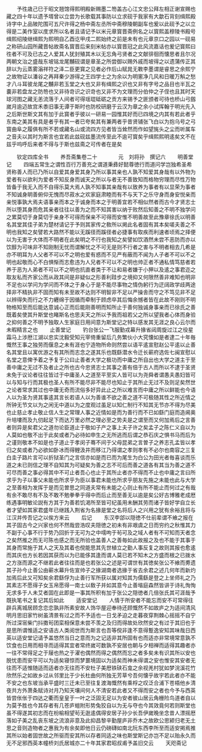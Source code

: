 <!-- { "loadSidebar": true } -->
　　予徃歳己巳于昭文翘馆得熙明殿新赐墨二笏盖古心江文忠公拜左相正谢宣赐也藏之四十年以遗予壻曾以立尝为长歌载其事防以立求砚于我家有大歙石背刻缉熙殿诗字中上品陂陀围可五尺许得之杨中斋左丞所中斋穆陵朝副车也爰以此砚予之以立得是二美作室以庋求所以名者且请记予以米元章寳晋斋例名之以寳熙盖穆陵书殿号缉熙绍陵继缉熙为熙明自乙酉讫甲戌二熙始终之前是未有也元章京口之园以一砚易之称研山园所藏晋帖故斋名寳晋后来刻米帖亦以寳晋冠之此风流嘉话也爰记寳熙曰徃者不可及已古之人爱其人犹封殖其木以无忘角弓贤者之文献徘徊而懐思者且尔况两朝文治之盛哉东坡铭龙尾黼砚谓是章圣之所尝御以赐外戚而坡得之以遗蒲传正其辞以为云蒸雾滃祥符之泽二臣更寳之见者必作后山赋晁无斁李墨谓是睿思之余熙宁之故物证以潘谷之再拜秦少游得之王四学士之为余以为明窻净几风和日暖万斛之愁才八斗耳彼龙尾之黼非若玉堂之大也又非有缉熙之识也又非有字号之品目也半瓦之嚢非若盘龙之防笏也又非待竒识之识竒也又非不为文理而分伯仲之子侄也且其时天球河图之藏无恙流落于人间者可得瑶琨砥砺之贡方来锡予之匪颁者可待也桥山弓劔嵗月逾迈故宫禾黍旧事无谭于斯时也防校研磨于云汉为章之余小试挥翰于明光先入之后斯世斯文其有加于此寳者乎彼以一研易一园惟其好而已四境之内其有若此者乎东南之美其有具是者乎有其一者已夸矣其有兼两者乎昔贤铺张飞白以为抱乌号之弓寳曲阜之履俱有所不若或藏名山或流四方见者皆当耸然而作如望旄头之尘而听属车之音夫以其时为斯言也宜若此兹砚兹墨流传至此不逾可寳矣乎缉熙熙明逺矣文不在兹乎呜呼后来者不得与于斯也兹斋之可传者在是矣














　　钦定四库全书
　　养吾斋集卷二十　　　　元　刘将孙　撰记六
　　明善堂记
　　四端五常生之谓性百行万善充之谓道秉彞好懿尊徳行而道问学岂独希圣希贤称善人而已乃所以自爱其身爱其身乃所以事其亲也人孰不知爱其身哉有以外物为爱者有以欲利为爱者不知反身而诚天之所以与者无不善致知而格物穷理而尽性万物皆备于我无入而不自得乐莫大焉人孰不知事其亲哉有以致养为事者有以显荣为事者不知诚身眀善俯仰无愧而尽菽水之欢家庭肃睦而有不与天下之乐守身而身安悦亲而亲悦事孰大焉夫语事亲而本之于诚身而本之于明善宜若不相似然者而古今才贤志士所以堕其身而危其亲者往往以善为之而不知其害以纳于败然后知善之不明不独学问之累莫切于身莫切于亲身不可得而保亲不可得而安惟不明善故至此豫章徐氏以明善名其堂其佳子弟为楚材请记于予则其家传之敎所以掲此名者固有其本矣嗟夫善之不明也我知之矣譬若大路然不能以无蹊径而蹊径者必捷事有取疾而利速者顷焉之择便以为无害于大体而不明者在此矣明之不行也我知之矣譬如饮酒然未尝不恶防而亦以饮醇为可味非不知刚制无忧而谓解忧之不可无是则不行者之害与不明者相去几希是亦不明耳为人父者不可以不之明也爱有惑而不见严有蔽而不闻为人子者不可以不之明也起敬而心不白惧惭而志愈违为人兄者不可以不之明也帅正者不通私情笃慈者若养于恶为人弟者不可以不之明也抗直者类于不让和易者嫌于小狎以及逺之事君迩之取友私而齐家公而从政其间是非疑似之形善利跬步之境抑又何限然善非难知也明非不足也以学问为学问而不体之于身心于是不能尽事物之情伪躬行为迂阔政学歧两途择非不精执非不固而知有未至故不达则不明智非不足以严操舎而守之不笃见非不足以辨得失而行之不力纒绵于因循而牵制于顾虑卒其后悔余憾者皆在此故不刚则不明物格知至而后能达意诚心正而后能刚善明而知所止于善何独诚身事亲而已徐氏之善既着矣使其升斯堂也睹斯名也思夫天之所以予我而祖若父之所以望我者心体而身验之抑何善之不明予独取人生家庭日用间意为斯堂记之特以感发其无涯之良心云尔而未暇精言之也
　　止善堂记
　　钓台张公一飞服勤戎幕升掾省闼周旋过江之役星霜马上涉厯江湖以忠实沈毅受知元宰倚重留后几务繁伙小大究懐如是者逮二十年毎慨然王事之独劳而偃息之未有涯也宁造物所命则然尝以语平逺宣慰赵公平逺以止善名其堂且以寓优游之有其所而志念之遂其乐也既繇潜水令迁长蕲府选佐七闽宣慰以名堂之意俾予着之予复于公曰止善者大学之极功而中庸之所自出也大学之道主于至善中庸之无过不及者止之所也古今忠贤志士其事之善有倍于古人而所以不逮于圣贤未免于议论者往往皆过于中庸圣人之道至平至实人皆可以为尧舜者谓愚夫愚妇皆可以与知与行而其极也圣人有所不能尽非不能尽也知止于其所止无过不及则足矣然世之论者常求其过也中庸无奇而流俗多好异此止之所以难言而中庸之所以鲜能也今语人以为圣为贤其事逺其言长若语人以为善谁不欲之善之道不可极随其性之所近情之所钟无节文以为之闲无中道以为之度观过虽足以知仁制行不知其无节亦不得为尽美也止慈止孝止敬止信人生之常理人事之近情如是而为善行而不已如繇门庭而造阃奥升培塿而及九仞起足下而达万里必然之理必至之势夫是之谓至而又何加焉后之言善者则异是矣君父之道勿论臣道止于敬如子产之事上夫子许之矣孟子之陈仁义自以为人莫如也敬不出于此矣或者乃必待如申生之无所逃而后谓之恭石庆之惧书马而后为之谨则敬本不如是也子道止于孝闵子骞不间于父母昆弟之言曽子之养志孔孟皆以孝归之矣或者乃必欲如卧冰而得鲤汲井而移江乃得谓之孝则孝有不必尔也南容之三复白圭子路片言可以折狱圣门之言信亦如是而已而为尾生为白公为田光者毎喜谈而乐道之未已则信之理不自知其为可疑矣为善之志不可后而善之道各有其当为善之道不可尽而善之事必得其中不可止者吾心也止于其所止者亦不得而不止也中庸之言曰所求乎为子以事父未能也所求乎为臣以事君未能也所求乎朋友先施之未能也此与大学之至善相为发挥于是而见曽思之同道夫常有未能之心则止有所不能止而何过之有哉有余不敢尽有不及不敢不勉拳拳乎得中而后止而至善无以逾是矣公好古博雅老成厯练遇事明敏论説有方其于为善若饥渇所至皆可纪虽用未酬其劳而诸子皆好学自立长者才望如其家君盛年已继践入荆省为名掾是堂之名将后人之兴用之犹有余裕且将与江汉并传吾记之以俟方来云
　　后记
　　东汉李郃以隠徳不仕前辈谓不飨之报在其子固古今之兴家也何不然哉尝浩叹夫隠徳之初未有非艰虞之日而穷约之秋惟其力不副于心事不行于势乃回折于无可为之中嚅呴于茍可及之域人者有不可知而天者念之矣然推之而无可陈也感之而无所验也盖善人之善毎如此故报之及也不能于其事于其身而常施于其人之天及其着也傥能思其先世植立之勤人事反复之故则其报也愈逺而其庆也方长若因其获而以为已能侈其逢而谓人莫已若不知木之方盛而根之已拨水之方涨而源之不继若此者往往而是也若张公之述是可谓世有其徳矣张公不飨而旉遗其子孙今止善公由蕲水幕升佐宣帅子之掾湖南者选掾于省去余君之述几何年而新灼加焉后此又可知矣余君繇俘为止善行军所获以属对知其为儒繇是登之上坐师礼之乃其素志不愿得子女玉帛愿得一南士以敎子并如其意今止善堦庭森然皆讲于诗礼恂恂无求多于人未艾者固在此即是一事其所积有加于张公之隠徳者几倍张氏其可涯哉予既执笔书之复记其后如此
　　适安堂记
　　人情于所安者不能忘而安不可常得往辟兵离城居顾念恋恋孰非所素安故人饰华屋迎奉待还顾慨然不如故庐之为适间清风明月思旧家竹树虽清景有过之而不予适也一日戈矛迫之走暮夜穿荆棘心摇摇不自宁所过深宻柴门抖擞茍团栾相保意未尝不羡之及归而得故处欣然安之有过于其旧也于是思所谓惟适之安语古人类阅世而为斯言也吾等傥非逢不意得蹔逸安知其味哉日西英以适安堂记请予盖悠然当日之意而为之记适非其所固有也而适亦非常境常意孰不饮食也日用而相寻而适得其宜者常终嵗可数孰不安居也朝与夕相禅而适得其趣者亦一往不常得足之于屦也热之于濯也偶然而得之偶然而忘之者多矣未有识其所以安也脱忧患而安平可以为适矣寝惊而梦噩境固以为适矣而神未得谓之安也惟安其安者无往而不适惟随适而适者亦无往而不安杜子美厯铁硖石龛之余视羌村犹如梦浣溪花竹欣然乐之如故乡过从邻里比于少长杜曲何所独无芳草兮吾何懐乎故宇若此者亦不能不安之也东坡当承平盛时三迁未已至往复渡海慨然有乘桴之叹泛合浦下苍梧他乡清夜共方外萧条赋诗对月乃知天壤间何人不清安若此者又不得而安之者也今予与西英皆尝伥伥于四达之衢而皇皇于一叶之泛固无足以为安者彼山居云角栅险鸟道者自以为莫予胜也今其存者有几苍庐螘附形势兔狡自以为无与夺也今其效竟何若则斯堂也虽不得遂其初志而在枌榆相望茍无逖逺偶得安居子孙少长吾伊嵗晚坐念昔人漂摇厯落如子美之乱丧东坡之流浪非意及此抑昌黎辛勤屋庐非乔木之故欧公思颍归老无土思之音则造物者之惠我为有余矣即他日云仍磅礴如南北阮东西李所至而适安掲焉推其所以始者固世故之所驱而安其所以存者同适之味也斯堂斯记亦岂不足以贻永久而无不足邪西英本幢桥刘氏居城亦二十年其家君昭叔甫予盖旧交云
　　天咫斋记
